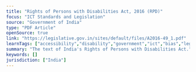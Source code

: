 ```yaml
---
title: "Rights of Persons with Disabilities Act, 2016 (RPD)"
focus: "ICT Standards and Legislation"
source: "Government of India"
type: "PDF Article"
openSource: true
link: "https://legislative.gov.in/sites/default/files/A2016-49_1.pdf"
learnTags: ["accessibility","disability","government","ict","bias","legislationAndLaw","rights","fairness"]
summary: "The text of India's Rights of Persons with Disabilities Act."
keywords: []
jurisdiction: ["India"]
---
```

